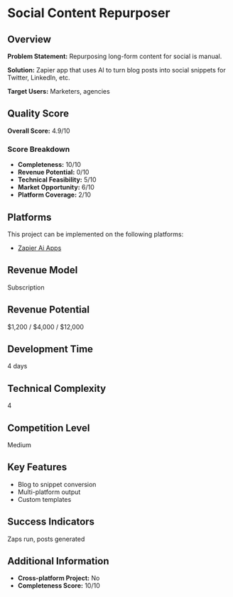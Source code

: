 # Social Content Repurposer

## Overview
**Problem Statement:** Repurposing long-form content for social is manual.

**Solution:** Zapier app that uses AI to turn blog posts into social snippets for Twitter, LinkedIn, etc.

**Target Users:** Marketers, agencies

## Quality Score
**Overall Score:** 4.9/10

### Score Breakdown
- **Completeness:** 10/10
- **Revenue Potential:** 0/10
- **Technical Feasibility:** 5/10
- **Market Opportunity:** 6/10
- **Platform Coverage:** 2/10

## Platforms
This project can be implemented on the following platforms:
- [Zapier Ai Apps](./platforms/zapier-ai-apps/)

## Revenue Model
Subscription

## Revenue Potential
$1,200 / $4,000 / $12,000

## Development Time
4 days

## Technical Complexity
4

## Competition Level
Medium

## Key Features
- Blog to snippet conversion
- Multi-platform output
- Custom templates

## Success Indicators
Zaps run, posts generated

## Additional Information
- **Cross-platform Project:** No
- **Completeness Score:** 10/10
